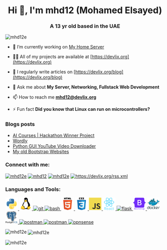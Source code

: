 <h1 align="center">Hi 👋, I'm mhd12 (Mohamed Elsayed)</h1>
<h3 align="center">A 13 yr old based in the UAE</h3>

<p align="left"> <img src="https://komarev.com/ghpvc/?username=mhd12e&label=Profile%20views&color=ff7800&style=flat-square" alt="mhd12e" /> </p>

- 🔭 I’m currently working on [My Home Server](https://devlix.org/blog/id/)

- 👨‍💻 All of my projects are available at [https://devlix.org](https://devlix.org)

- 📝 I regularly write articles on [https://devlix.org/blog](https://devlix.org/blog)

- 💬 Ask me about **My Server, Networking, Fullstack Web Development**

- 📫 How to reach me **mhd12@devlix.org**

- ⚡ Fun fact **Did you know that Linux can run on microcontrollers?**

### Blogs posts
<!-- BLOG-POST-LIST:START -->
- [AI Courses | Hackathon Winner Project](http://devlix.org/blog/id/3)
- [Wordly](http://devlix.org/blog/id/2)
- [Python GUI YouTube Video Downloader](http://devlix.org/blog/id/1)
- [My old Bootstrap Websites](http://devlix.org/blog/id/0)
<!-- BLOG-POST-LIST:END -->

<h3 align="left">Connect with me:</h3>
<p align="left">
<a href="https://twitter.com/mhd12e" target="blank"><img align="center" src="https://raw.githubusercontent.com/rahuldkjain/github-profile-readme-generator/master/src/images/icons/Social/twitter.svg" alt="mhd12e" height="30" width="40" /></a>
<a href="https://linkedin.com/in/mhd12" target="blank"><img align="center" src="https://raw.githubusercontent.com/rahuldkjain/github-profile-readme-generator/master/src/images/icons/Social/linked-in-alt.svg" alt="mhd12" height="30" width="40" /></a>
<a href="https://www.youtube.com/c/mhd12e" target="blank"><img align="center" src="https://raw.githubusercontent.com/rahuldkjain/github-profile-readme-generator/master/src/images/icons/Social/youtube.svg" alt="mhd12e" height="30" width="40" /></a>
<a href="/https://devlix.org/rss.xml" target="blank"><img align="center" src="https://raw.githubusercontent.com/rahuldkjain/github-profile-readme-generator/master/src/images/icons/Social/rss.svg" alt="https://devlix.org/rss.xml" height="30" width="40" /></a>
</p>

<h3 align="left">Languages and Tools:</h3>
<p align="left">
    <a href="https://www.python.org" target="_blank" rel="noreferrer">
        <img src="https://raw.githubusercontent.com/devicons/devicon/master/icons/python/python-original.svg" alt="python" width="40" height="40"/>
    </a>
    <a href="https://www.linux.org/" target="_blank" rel="noreferrer">
        <img src="https://raw.githubusercontent.com/devicons/devicon/master/icons/linux/linux-original.svg" alt="linux" width="40" height="40"/>
    </a>
    <a href="https://git-scm.com/" target="_blank" rel="noreferrer">
        <img src="https://www.vectorlogo.zone/logos/git-scm/git-scm-icon.svg" alt="git" width="40" height="40"/>
    </a>
    <a href="https://www.gnu.org/software/bash/" target="_blank" rel="noreferrer">
        <img src="https://www.vectorlogo.zone/logos/gnu_bash/gnu_bash-icon.svg" alt="bash" width="40" height="40"/>
    </a>
    <a href="https://www.w3.org/html/" target="_blank" rel="noreferrer">
        <img src="https://raw.githubusercontent.com/devicons/devicon/master/icons/html5/html5-original-wordmark.svg" alt="html5" width="40" height="40"/>
    </a>
    <a href="https://www.w3schools.com/css/" target="_blank" rel="noreferrer">
        <img src="https://raw.githubusercontent.com/devicons/devicon/master/icons/css3/css3-original-wordmark.svg" alt="css3" width="40" height="40"/>
    </a>
    <a href="https://developer.mozilla.org/en-US/docs/Web/JavaScript" target="_blank" rel="noreferrer">
        <img src="https://raw.githubusercontent.com/devicons/devicon/master/icons/javascript/javascript-original.svg" alt="javascript" width="40" height="40"/>
    </a>
    <a href="https://reactjs.org/" target="_blank" rel="noreferrer">
        <img src="https://raw.githubusercontent.com/devicons/devicon/master/icons/react/react-original-wordmark.svg" alt="react" width="40" height="40"/>
    </a>
    <a href="https://flask.palletsprojects.com/" target="_blank" rel="noreferrer">
        <img src="https://www.cdnlogo.com/logos/f/50/flask.svg" alt="flask" width="40" height="40"/>
    </a>
    <a href="https://getbootstrap.com" target="_blank" rel="noreferrer">
        <img src="https://raw.githubusercontent.com/devicons/devicon/master/icons/bootstrap/bootstrap-plain-wordmark.svg" alt="bootstrap" width="40" height="40"/>
    </a>
    <a href="https://www.docker.com/" target="_blank" rel="noreferrer">
        <img src="https://raw.githubusercontent.com/devicons/devicon/master/icons/docker/docker-original-wordmark.svg" alt="docker" width="40" height="40"/>
    </a>
    <a href="https://www.postgresql.org" target="_blank" rel="noreferrer">
        <img src="https://raw.githubusercontent.com/devicons/devicon/master/icons/postgresql/postgresql-original-wordmark.svg" alt="postgresql" width="40" height="40"/>
    </a>
    <a href="https://postman.com" target="_blank" rel="noreferrer">
        <img src="https://www.vectorlogo.zone/logos/getpostman/getpostman-icon.svg" alt="postman" width="40" height="40"/>
    </a>
    <a href="https://www.proxmox.com" target="_blank" rel="noreferrer">
        <img src="https://cdn.jsdelivr.net/gh/homarr-labs/dashboard-icons/svg/proxmox-light.svg" alt="postman" width="40" height="40"/>
    </a>
    <a href="https://opnsense.org" target="_blank" rel="noreferrer">
        <img src="https://cdn.jsdelivr.net/gh/homarr-labs/dashboard-icons/svg/opnsense.svg" alt="opnsense" width="40" height="40"/>
    </a>
</p>

<p><img align="left" src="https://github-readme-stats.vercel.app/api/top-langs?username=mhd12e&show_icons=true&theme=dark&locale=en&layout=compact" alt="mhd12e" /></p>

<p>&nbsp;<img align="center" src="https://github-readme-stats.vercel.app/api?username=mhd12e&show_icons=true&theme=dark&locale=en" alt="mhd12e" /></p>

<p><img align="center" src="https://github-readme-streak-stats.herokuapp.com/?user=mhd12e&theme=dark" alt="mhd12e" /></p>


